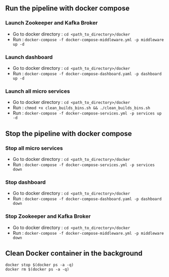 ## Run the pipeline with docker compose 
### Launch Zookeeper and Kafka Broker
- Go to docker directory : `cd <path_to_directory>/docker`
- Run : `docker-compose -f docker-compose-middleware.yml -p middleware up -d`
### Launch dashboard
- Go to docker directory : `cd <path_to_directory>/docker`
- Run : `docker-compose -f docker-compose-dashboard.yaml -p dashboard up -d`
### Launch all micro services
- Go to docker directory : `cd <path_to_directory>/docker`
- Run : `chmod +x clean_builds_bins.sh && ./clean_builds_bins.sh`
- Run : `docker-compose -f docker-compose-services.yml -p services up -d`

## Stop the pipeline with docker compose 


### Stop all micro services
- Go to docker directory : `cd <path_to_directory>/docker`
- Run : `docker-compose -f docker-compose-services.yml -p services down`
### Stop dashboard
- Go to docker directory : `cd <path_to_directory>/docker`
- Run : `docker-compose -f docker-compose-dashboard.yaml -p dashboard down`
### Stop Zookeeper and Kafka Broker
- Go to docker directory : `cd <path_to_directory>/docker`
- Run : `docker-compose -f docker-compose-middleware.yml -p middleware down`

## Clean Docker container in the background

```
docker stop $(docker ps -a -q)
docker rm $(docker ps -a -q)
```

